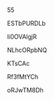 55
































ESTbPURDLb
















Ii0OVAlgjR








NLhcORpbNQ




KTsCAc


Rf3fMtYCh

oRJwTM8Dh
